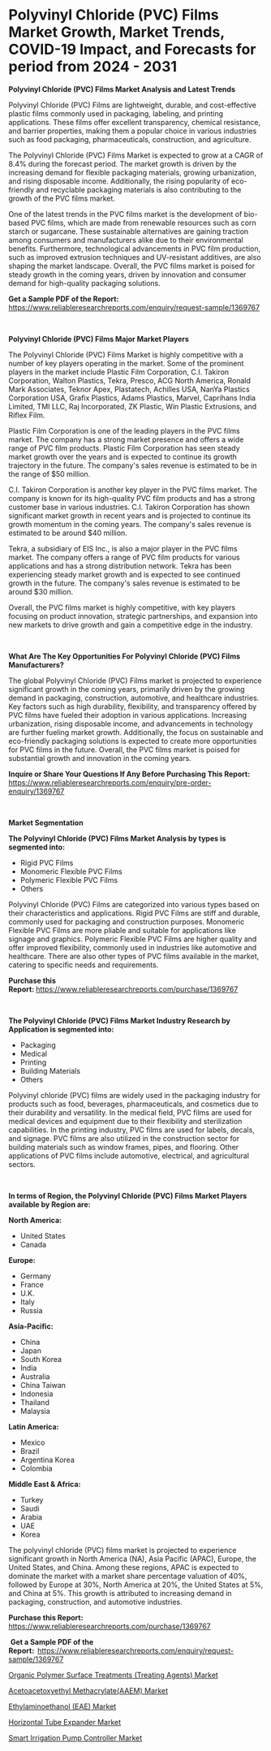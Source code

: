 <p><h1>Polyvinyl Chloride (PVC) Films Market Growth, Market Trends, COVID-19 Impact, and Forecasts for period from 2024 - 2031</h1></p><p><strong>Polyvinyl Chloride (PVC) Films Market Analysis and Latest Trends</strong></p>
<p><p>Polyvinyl Chloride (PVC) Films are lightweight, durable, and cost-effective plastic films commonly used in packaging, labeling, and printing applications. These films offer excellent transparency, chemical resistance, and barrier properties, making them a popular choice in various industries such as food packaging, pharmaceuticals, construction, and agriculture.</p><p>The Polyvinyl Chloride (PVC) Films Market is expected to grow at a CAGR of 8.4% during the forecast period. The market growth is driven by the increasing demand for flexible packaging materials, growing urbanization, and rising disposable income. Additionally, the rising popularity of eco-friendly and recyclable packaging materials is also contributing to the growth of the PVC films market.</p><p>One of the latest trends in the PVC films market is the development of bio-based PVC films, which are made from renewable resources such as corn starch or sugarcane. These sustainable alternatives are gaining traction among consumers and manufacturers alike due to their environmental benefits. Furthermore, technological advancements in PVC film production, such as improved extrusion techniques and UV-resistant additives, are also shaping the market landscape. Overall, the PVC films market is poised for steady growth in the coming years, driven by innovation and consumer demand for high-quality packaging solutions.</p></p>
<p><strong>Get a Sample PDF of the Report:&nbsp;</strong> <a href="https://www.reliableresearchreports.com/enquiry/request-sample/1369767">https://www.reliableresearchreports.com/enquiry/request-sample/1369767</a></p>
<p>&nbsp;</p>
<p><strong>Polyvinyl Chloride (PVC) Films Major Market Players</strong></p>
<p><p>The Polyvinyl Chloride (PVC) Films Market is highly competitive with a number of key players operating in the market. Some of the prominent players in the market include Plastic Film Corporation, C.I. Takiron Corporation, Walton Plastics, Tekra, Presco, ACG North America, Ronald Mark Associates, Teknor Apex, Plastatech, Achilles USA, NanYa Plastics Corporation USA, Grafix Plastics, Adams Plastics, Marvel, Caprihans India Limited, TMI LLC, Raj Incorporated, ZK Plastic, Win Plastic Extrusions, and Riflex Film.</p><p>Plastic Film Corporation is one of the leading players in the PVC films market. The company has a strong market presence and offers a wide range of PVC film products. Plastic Film Corporation has seen steady market growth over the years and is expected to continue its growth trajectory in the future. The company's sales revenue is estimated to be in the range of $50 million.</p><p>C.I. Takiron Corporation is another key player in the PVC films market. The company is known for its high-quality PVC film products and has a strong customer base in various industries. C.I. Takiron Corporation has shown significant market growth in recent years and is projected to continue its growth momentum in the coming years. The company's sales revenue is estimated to be around $40 million.</p><p>Tekra, a subsidiary of EIS Inc., is also a major player in the PVC films market. The company offers a range of PVC film products for various applications and has a strong distribution network. Tekra has been experiencing steady market growth and is expected to see continued growth in the future. The company's sales revenue is estimated to be around $30 million.</p><p>Overall, the PVC films market is highly competitive, with key players focusing on product innovation, strategic partnerships, and expansion into new markets to drive growth and gain a competitive edge in the industry.</p></p>
<p>&nbsp;</p>
<p><strong>What Are The Key Opportunities For Polyvinyl Chloride (PVC) Films Manufacturers?</strong></p>
<p><p>The global Polyvinyl Chloride (PVC) Films market is projected to experience significant growth in the coming years, primarily driven by the growing demand in packaging, construction, automotive, and healthcare industries. Key factors such as high durability, flexibility, and transparency offered by PVC films have fueled their adoption in various applications. Increasing urbanization, rising disposable income, and advancements in technology are further fueling market growth. Additionally, the focus on sustainable and eco-friendly packaging solutions is expected to create more opportunities for PVC films in the future. Overall, the PVC films market is poised for substantial growth and innovation in the coming years.</p></p>
<p><strong>Inquire or Share Your Questions If Any Before Purchasing This Report:</strong> <a href="https://www.reliableresearchreports.com/enquiry/pre-order-enquiry/1369767">https://www.reliableresearchreports.com/enquiry/pre-order-enquiry/1369767</a></p>
<p>&nbsp;</p>
<p><strong>Market Segmentation</strong></p>
<p><strong>The Polyvinyl Chloride (PVC) Films Market Analysis by types is segmented into:</strong></p>
<p><ul><li>Rigid PVC Films</li><li>Monomeric Flexible PVC Films</li><li>Polymeric Flexible PVC Films</li><li>Others</li></ul></p>
<p><p>Polyvinyl Chloride (PVC) Films are categorized into various types based on their characteristics and applications. Rigid PVC Films are stiff and durable, commonly used for packaging and construction purposes. Monomeric Flexible PVC Films are more pliable and suitable for applications like signage and graphics. Polymeric Flexible PVC Films are higher quality and offer improved flexibility, commonly used in industries like automotive and healthcare. There are also other types of PVC films available in the market, catering to specific needs and requirements.</p></p>
<p><strong>Purchase this Report:&nbsp;</strong><a href="https://www.reliableresearchreports.com/purchase/1369767">https://www.reliableresearchreports.com/purchase/1369767</a></p>
<p>&nbsp;</p>
<p><strong>The Polyvinyl Chloride (PVC) Films Market Industry Research by Application is segmented into:</strong></p>
<p><ul><li>Packaging</li><li>Medical</li><li>Printing</li><li>Building Materials</li><li>Others</li></ul></p>
<p><p>Polyvinyl chloride (PVC) films are widely used in the packaging industry for products such as food, beverages, pharmaceuticals, and cosmetics due to their durability and versatility. In the medical field, PVC films are used for medical devices and equipment due to their flexibility and sterilization capabilities. In the printing industry, PVC films are used for labels, decals, and signage. PVC films are also utilized in the construction sector for building materials such as window frames, pipes, and flooring. Other applications of PVC films include automotive, electrical, and agricultural sectors.</p></p>
<p>&nbsp;</p>
<p><strong>In terms of Region, the Polyvinyl Chloride (PVC) Films Market Players available by Region are:</strong></p>
<p>
    <p> <strong> North America: </strong>
        <ul>
            <li>United States</li>
            <li>Canada</li>
        </ul>
        </p> 
    <p> <strong> Europe: </strong>
        <ul>
            <li>Germany</li>
            <li>France</li>
            <li>U.K.</li>
            <li>Italy</li>
            <li>Russia</li>
        </ul>
        </p> 
    <p> <strong> Asia-Pacific: </strong>
        <ul>
            <li>China</li>
            <li>Japan</li>
            <li>South Korea</li>
            <li>India</li>
            <li>Australia</li>
            <li>China Taiwan</li>
            <li>Indonesia</li>
            <li>Thailand</li>
            <li>Malaysia</li>
        </ul>
        </p> 
    <p> <strong> Latin America: </strong>
        <ul>
            <li>Mexico</li>
            <li>Brazil</li>
            <li>Argentina Korea</li>
            <li>Colombia</li>
        </ul>
        </p> 
    <p> <strong> Middle East & Africa: </strong>
        <ul>
            <li>Turkey</li>
            <li>Saudi</li>
            <li>Arabia</li>
            <li>UAE</li>
            <li>Korea</li>
        </ul>
    </p>
    </p>
<p><p>The polyvinyl chloride (PVC) films market is projected to experience significant growth in North America (NA), Asia Pacific (APAC), Europe, the United States, and China. Among these regions, APAC is expected to dominate the market with a market share percentage valuation of 40%, followed by Europe at 30%, North America at 20%, the United States at 5%, and China at 5%. This growth is attributed to increasing demand in packaging, construction, and automotive industries.</p></p>
<p><strong>Purchase this Report: </strong><a href="https://www.reliableresearchreports.com/purchase/1369767">https://www.reliableresearchreports.com/purchase/1369767</a></p>
<p>&nbsp;<strong>Get a Sample PDF of the Report:&nbsp;&nbsp;</strong><a href="https://www.reliableresearchreports.com/enquiry/request-sample/1369767">https://www.reliableresearchreports.com/enquiry/request-sample/1369767</a></p>
<p><strong></strong></p>
<p><p><a href="https://github.com/josesg55/Market-Research-Report-List-1/blob/main/organic-polymer-surface-treatments-treating-agents-market.md">Organic Polymer Surface Treatments (Treating Agents) Market</a></p><p><a href="https://issuu.com/reportprime-2/docs/acetoacetoxyethyl-methacrylateaaem-market-size-203">Acetoacetoxyethyl Methacrylate(AAEM) Market</a></p><p><a href="https://issuu.com/reportprime-2/docs/ethylaminoethanol-eae-market-size-2030.pptx">Ethylaminoethanol (EAE) Market</a></p><p><a href="https://medium.com/@olgabauch163/horizontal-tube-expander-market-size-market-outlook-and-market-forecast-2024-to-2031-ecd68fafd1d7">Horizontal Tube Expander Market</a></p><p><a href="https://medium.com/@olgabauch163/smart-irrigation-pump-controller-market-size-and-market-trends-complete-industry-overview-2024-to-32559222a141">Smart Irrigation Pump Controller Market</a></p></p>
